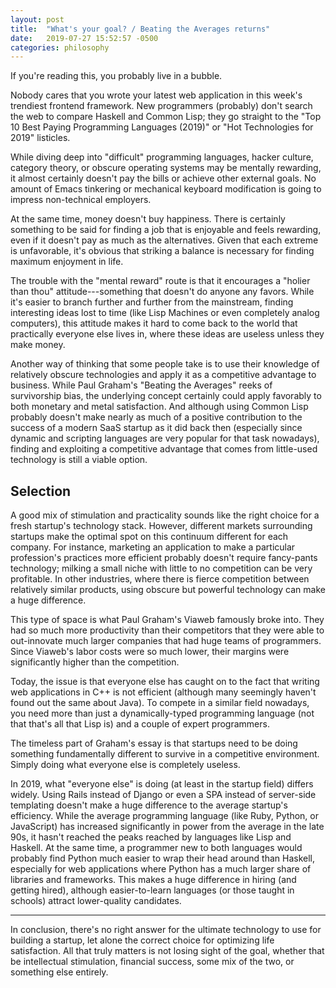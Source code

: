 ```yaml
---
layout: post
title:  "What's your goal? / Beating the Averages returns"
date:   2019-07-27 15:52:57 -0500
categories: philosophy
---
```


If you're reading this, you probably live in a bubble. 

Nobody cares that you wrote your latest web application in this week's trendiest frontend framework. New programmers (probably) don't search the web to compare Haskell and Common Lisp; they go straight to the "Top 10 Best Paying Programming Languages (2019)" or "Hot Technologies for 2019" listicles. 

While diving deep into "difficult" programming languages, hacker culture, category theory, or obscure operating systems may be mentally rewarding, it almost certainly doesn't pay the bills or achieve other external goals. No amount of Emacs tinkering or mechanical keyboard modification is going to impress non-technical employers. 

At the same time, money doesn't buy happiness. There is certainly something to be said for finding a job that is enjoyable and feels rewarding, even if it doesn't pay as much as the alternatives. Given that each extreme is unfavorable, it's obvious that striking a balance is necessary for finding maximum enjoyment in life. 

The trouble with the "mental reward" route is that it encourages a "holier than thou" attitude---something that doesn't do anyone any favors. While it's easier to branch further and further from the mainstream, finding interesting ideas lost to time (like Lisp Machines or even completely analog computers), this attitude makes it hard to come back to the world that practically everyone else lives in, where these ideas are useless unless they make money. 

Another way of thinking that some people take is to use their knowledge of relatively obscure technologies and apply it as a competitive advantage to business. While Paul Graham's "Beating the Averages" reeks of survivorship bias, the underlying concept certainly could apply favorably to both monetary and metal satisfaction. And although using Common Lisp probably doesn't make nearly as much of a positive contribution to the success of a modern SaaS startup as it did back then (especially since dynamic and scripting languages are very popular for that task nowadays), finding and exploiting a competitive advantage that comes from little-used technology is still a viable option. 

## Selection
A good mix of stimulation and practicality sounds like the right choice for a fresh startup's technology stack. However, different markets surrounding startups make the optimal spot on this continuum different for each company. For instance, marketing an application to make a particular profession's practices more efficient probably doesn't require fancy-pants technology; milking a small niche with little to no competition can be very profitable. In other industries, where there is fierce competition between relatively similar products, using obscure but powerful technology can make a huge difference. 

This type of space is what Paul Graham's Viaweb famously broke into. They had so much more productivity than their competitors that they were able to out-innovate much larger companies that had huge teams of programmers. Since Viaweb's labor costs were so much lower, their margins were significantly higher than the competition. 

Today, the issue is that everyone else has caught on to the fact that writing web applications in C++ is not efficient (although many seemingly haven't found out the same about Java). To compete in a similar field nowadays, you need more than just a dynamically-typed programming language (not that that's all that Lisp is) and a couple of expert programmers. 

The timeless part of Graham's essay is that startups need to be doing something fundamentally different to survive in a competitive environment. Simply doing what everyone else is completely useless. 

In 2019, what "everyone else" is doing (at least in the startup field) differs widely. Using Rails instead of Django or even a SPA instead of server-side templating doesn't make a huge difference to the average startup's efficiency. While the average programming language (like Ruby, Python, or JavaScript) has increased significantly in power from the average in the late 90s, it hasn't reached the peaks reached by languages like Lisp and Haskell. At the same time, a programmer new to both languages would probably find Python much easier to wrap their head around than Haskell, especially for web applications where Python has a much larger share of libraries and frameworks. This makes a huge difference in hiring (and getting hired), although easier-to-learn languages (or those taught in schools) attract lower-quality candidates. 

---

In conclusion, there's no right answer for the ultimate technology to use for building a startup, let alone the correct choice for optimizing life satisfaction. All that truly matters is not losing sight of the goal, whether that be intellectual stimulation, financial success, some mix of the two, or something else entirely. 